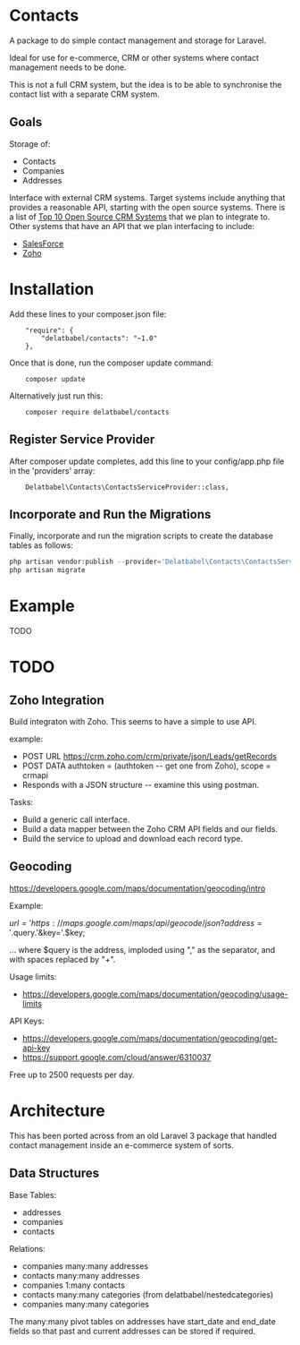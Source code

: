 # Contacts

A package to do simple contact management and storage for Laravel.

Ideal for use for e-commerce, CRM or other systems where contact management needs to be done.

This is not a full CRM system, but the idea is to be able to synchronise the contact list
with a separate CRM system.

## Goals

Storage of:

* Contacts
* Companies
* Addresses

Interface with external CRM systems. Target systems include anything that provides a reasonable
API, starting with the open source systems. There is a list of
[Top 10 Open Source CRM Systems](http://www.crmsearch.com/top-10-open-source-crm-systems.php])
that we plan to integrate to. 
Other systems that have an API that we plan interfacing to include:

* [SalesForce](http://www.salesforce.com/)
* [Zoho](https://www.zoho.com/)


# Installation

Add these lines to your composer.json file:

```
    "require": {
        "delatbabel/contacts": "~1.0"
    },
```

Once that is done, run the composer update command:

```
    composer update
```

Alternatively just run this:

```
    composer require delatbabel/contacts
```

## Register Service Provider

After composer update completes, add this line to your config/app.php file in the 'providers' array:

```
    Delatbabel\Contacts\ContactsServiceProvider::class,
```

## Incorporate and Run the Migrations

Finally, incorporate and run the migration scripts to create the database tables as follows:

```php
php artisan vendor:publish --provider='Delatbabel\Contacts\ContactsServiceProvider' --force
php artisan migrate
```

# Example

TODO

# TODO

## Zoho Integration

Build integraton with Zoho.  This seems to have a simple to use API.

example:

* POST URL https://crm.zoho.com/crm/private/json/Leads/getRecords
* POST DATA authtoken = (authtoken -- get one from Zoho), scope = crmapi
* Responds with a JSON structure -- examine this using postman.

Tasks:

* Build a generic call interface.
* Build a data mapper between the Zoho CRM API fields and our fields.
* Build the service to upload and download each record type.

## Geocoding

https://developers.google.com/maps/documentation/geocoding/intro

Example:

$url = 'https://maps.google.com/maps/api/geocode/json?address='.$query.'&key='.$key;

... where $query is the address, imploded using "," as the separator, and with spaces
replaced by "+".

Usage limits:

* https://developers.google.com/maps/documentation/geocoding/usage-limits

API Keys:

* https://developers.google.com/maps/documentation/geocoding/get-api-key
* https://support.google.com/cloud/answer/6310037

Free up to 2500 requests per day.

# Architecture

This has been ported across from an old Laravel 3 package that handled contact management
inside an e-commerce system of sorts.

## Data Structures

Base Tables:

* addresses
* companies
* contacts

Relations:

* companies many:many addresses
* contacts many:many addresses
* companies 1:many contacts
* contacts many:many categories (from delatbabel/nestedcategories)
* companies many:many categories

The many:many pivot tables on addresses have start_date and end_date fields so that past and
current addresses can be stored if required.
